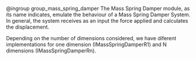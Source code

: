 @ingroup group_mass_spring_damper
The Mass Spring Damper module, as its name indicates, emulate the behaviour of a Mass Spring Damper System. In general, the system receives as an input the force applied and calculates the displacement.

Depending on the number of dimensions considered, we have diferent implementations for one dimension (IMassSpringDamperR1) and N dimensions (IMassSpringDamperRn).
